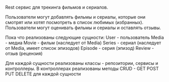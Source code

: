 Rest сервис для трекинга фильмов и сериалов.

Пользователи могут добавлять фильмы и сериалы, которые они смотрят или хотят посмотреть в список любимых (избранных).
Пользователи могут оценивать фильмы и сериалы и оставлять отзывы.

Пока что реализованы следующие сущности:
User - пользователь
Media - медиа
    Movie - фильм (наследует от Media)
    Series - сериал (наследует от Media, имеет список эпизодов)
  Episode - серия (эпизод)
Review - отзыв (рецензия)

Для каждой сущности реализованы классы - репозитории, сервисы и контроллеры. 
В контроллерах реализованы методы CRUD - GET POST PUT DELETE для каждой сущности